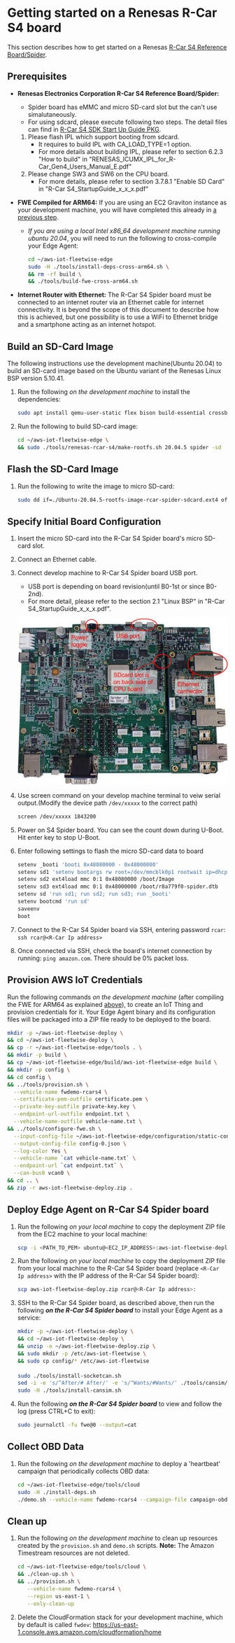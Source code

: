 # Getting started on a Renesas R-Car S4 board

This section describes how to get started on a Renesas
[R-Car S4 Reference Board/Spider](https://www.renesas.com/jp/en/products/automotive-products/automotive-system-chips-socs/rtp8a779f0askb0sp2s-r-car-s4-reference-boardspider).

## Prerequisites

- **Renesas Electronics Corporation R-Car S4 Reference Board/Spider:**
  - Spider board has eMMC and micro SD-card slot but the can't use simalutaneously.
  - For using sdcard, please execute following two steps. The detail files can find in
    [R-Car S4 SDK Start Up Guide PKG](https://www.renesas.com/us/en/products/automotive-products/automotive-system-chips-socs/r-car-s4-automotive-system-chip-soc-car-servercommunication-gateway#design_development).
  1.  Please flash IPL which support booting from sdcard.
      - It requires to build IPL with CA_LOAD_TYPE=1 option.
      - For more details about building IPL, please refer to section 6.2.3 "How to build" in
        "RENESAS_ICUMX_IPL_for_R-Car_Gen4_Users_Manual_E.pdf"
  1.  Please change SW3 and SW6 on the CPU board.
      - For more details, please refer to section 3.7.8.1 "Enable SD Card" in "R-Car
        S4_StartupGuide_x_x_x.pdf"
- **FWE Compiled for ARM64:** If you are using an EC2 Graviton instance as your development machine,
  you will have completed this already in
  [a previous step](./edge-agent-dev-guide.md#compile-your-edge-agent).

  - _If you are using a local Intel x86_64 development machine running ubuntu 20.04_, you will need
    to run the following to cross-compile your Edge Agent:

    ```bash
    cd ~/aws-iot-fleetwise-edge
    sudo -H ./tools/install-deps-cross-arm64.sh \
    && rm -rf build \
    && ./tools/build-fwe-cross-arm64.sh
    ```

- **Internet Router with Ethernet:** The R-Car S4 Spider board must be connected to an internet
  router via an Ethernet cable for internet connectivity. It is beyond the scope of this document to
  describe how this is achieved, but one possibility is to use a WiFi to Ethernet bridge and a
  smartphone acting as an internet hotspot.

## Build an SD-Card Image

The following instructions use the development machine(Ubuntu 20.04) to build an SD-card image based
on the Ubuntu variant of the Renesas Linux BSP version 5.10.41.

1. Run the following _on the development machine_ to install the dependencies:

   ```bash
   sudo apt install qemu-user-static flex bison build-essential crossbuild-essential-arm64 libssl-dev
   ```

1. Run the following to build SD-card image:

   ```bash
   cd ~/aws-iot-fleetwise-edge \
   && sudo ./tools/renesas-rcar-s4/make-rootfs.sh 20.04.5 spider -sd
   ```

## Flash the SD-Card Image

1. Run the following to write the image to micro SD-card:

   ```bash
   sudo dd if=./Ubuntu-20.04.5-rootfs-image-rcar-spider-sdcard.ext4 of=/dev/sdc bs=1M status=progress
   ```

## Specify Initial Board Configuration

1. Insert the micro SD-card into the R-Car S4 Spider board's micro SD-card slot.
1. Connect an Ethernet cable.
1. Connect develop machine to R-Car S4 Spider board USB port.

   - USB port is depending on board revision(until B0-1st or since B0-2nd).
   - For more detail, please refer to the section 2.1 "Linux BSP" in "R-Car
     S4_StartupGuide_x_x_x.pdf".

   ![](./images/rcar-s4-spider.jpg)

1. Use screen command on your develop machine terminal to veiw serial output.(Modify the device path
   `/dev/xxxxx` to the correct path)

   ```bash
   screen /dev/xxxxx 1843200
   ```

1. Power on S4 Spider board. You can see the count down during U-Boot. Hit enter key to stop U-Boot.
1. Enter following settings to flash the micro SD-card data to board

   ```bash
   setenv _booti 'booti 0x48080000 - 0x48000000'
   setenv sd1 'setenv bootargs rw root=/dev/mmcblk0p1 rootwait ip=dhcp maxcpus=1'
   setenv sd2 ext4load mmc 0:1 0x48080000 /boot/Image
   setenv sd3 ext4load mmc 0:1 0x48000000 /boot/r8a779f0-spider.dtb
   setenv sd 'run sd1; run sd2; run sd3; run _booti'
   setenv bootcmd 'run sd'
   saveenv
   boot
   ```

1. Connect to the R-Car S4 Spider board via SSH, entering password `rcar`:
   `ssh rcar@<R-Car Ip address>`
1. Once connected via SSH, check the board's internet connection by running: `ping amazon.com`.
   There should be 0% packet loss.

## Provision AWS IoT Credentials

Run the following commands _on the development machine_ (after compiling the FWE for ARM64 as
explained [above](#prerequisites)), to create an IoT Thing and provision credentials for it. Your
Edge Agent binary and its configuration files will be packaged into a ZIP file ready to be deployed
to the board.

```bash
mkdir -p ~/aws-iot-fleetwise-deploy \
&& cd ~/aws-iot-fleetwise-deploy \
&& cp -r ~/aws-iot-fleetwise-edge/tools . \
&& mkdir -p build \
&& cp ~/aws-iot-fleetwise-edge/build/aws-iot-fleetwise-edge build \
&& mkdir -p config \
&& cd config \
&& ../tools/provision.sh \
  --vehicle-name fwdemo-rcars4 \
  --certificate-pem-outfile certificate.pem \
  --private-key-outfile private-key.key \
  --endpoint-url-outfile endpoint.txt \
  --vehicle-name-outfile vehicle-name.txt \
&& ../tools/configure-fwe.sh \
  --input-config-file ~/aws-iot-fleetwise-edge/configuration/static-config.json \
  --output-config-file config-0.json \
  --log-color Yes \
  --vehicle-name `cat vehicle-name.txt` \
  --endpoint-url `cat endpoint.txt` \
  --can-bus0 vcan0 \
&& cd .. \
&& zip -r aws-iot-fleetwise-deploy.zip .
```

## Deploy Edge Agent on R-Car S4 Spider board

1. Run the following _on your local machine_ to copy the deployment ZIP file from the EC2 machine to
   your local machine:

   ```bash
   scp -i <PATH_TO_PEM> ubuntu@<EC2_IP_ADDRESS>:aws-iot-fleetwise-deploy/aws-iot-fleetwise-deploy.zip .
   ```

1. Run the following _on your local machine_ to copy the deployment ZIP file from your local machine
   to the R-Car S4 Spider board (replace `<R-Car Ip address>` with the IP address of the R-Car S4
   Spider board):

   ```bash
   scp aws-iot-fleetwise-deploy.zip rcar@<R-Car Ip address>:
   ```

1. SSH to the R-Car S4 Spider board, as described above, then run the following **_on the R-Car S4
   Spider board_** to install your Edge Agent as a service:

   ```bash
   mkdir -p ~/aws-iot-fleetwise-deploy \
   && cd ~/aws-iot-fleetwise-deploy \
   && unzip -o ~/aws-iot-fleetwise-deploy.zip \
   && sudo mkdir -p /etc/aws-iot-fleetwise \
   && sudo cp config/* /etc/aws-iot-fleetwise

   sudo ./tools/install-socketcan.sh
   sed -i -e 's/^After/# After/' -e 's/^Wants/#Wants/' ./tools/cansim/cansim@.service
   sudo -H ./tools/install-cansim.sh
   ```

1. Run the following **_on the R-Car S4 Spider board_** to view and follow the log (press CTRL+C to
   exit):

   ```bash
   sudo journalctl -fu fwe@0 --output=cat
   ```

## Collect OBD Data

1. Run the following _on the development machine_ to deploy a 'heartbeat' campaign that periodically
   collects OBD data:

   ```bash
   cd ~/aws-iot-fleetwise-edge/tools/cloud
   sudo -H ./install-deps.sh
   ./demo.sh --vehicle-name fwdemo-rcars4 --campaign-file campaign-obd-heartbeat.json
   ```

## Clean up

1. Run the following _on the development machine_ to clean up resources created by the
   `provision.sh` and `demo.sh` scripts. **Note:** The Amazon Timestream resources are not deleted.

   ```bash
   cd ~/aws-iot-fleetwise-edge/tools/cloud \
   && ./clean-up.sh \
   && ../provision.sh \
      --vehicle-name fwdemo-rcars4 \
      --region us-east-1 \
      --only-clean-up
   ```

1. Delete the CloudFormation stack for your development machine, which by default is called `fwdev`:
   https://us-east-1.console.aws.amazon.com/cloudformation/home
